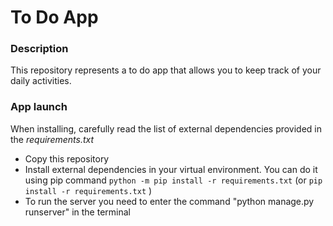 <h1>To Do App</h1>
<h3>Description</h3>
<p>
  This repository represents a to do app that allows you to keep track of your daily activities.
</p>
<h3>App launch</h3>
<p>
  When installing, carefully read the list of external dependencies provided in the <i>requirements.txt</i>
  <ul>
    <li>Copy this repository</li>
    <li>Install external dependencies in your virtual environment. You can do it using pip command <code>python -m pip install -r requirements.txt</code> (or <code>pip install -r requirements.txt</code> )
    </li>  
    <li>To run the server you need to enter the command "python manage.py runserver" in the terminal</li>
  </ul>
</p>
